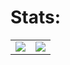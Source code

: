 # Stats:
<table>
  <tr>
    <td align="center">
      <img align="center" src="https://my-github-readme-stats-mycodingchair.vercel.app/api?username=dtkdtk&show_icons=true&theme=github_dark_dimmed" />
    </td>
    <td align="center">
      <img align="center" src="https://my-github-readme-stats-mycodingchair.vercel.app/api/top-langs?username=dtkdtk&layout=donut&theme=github_dark_dimmed&rank_icon=github" />
    </td>
  </tr>
</table>
